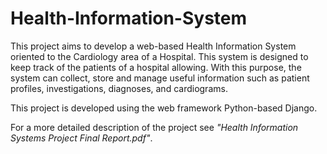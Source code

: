 # Health-Information-System

This project aims to develop a web-based Health Information System oriented to the Cardiology area of a Hospital. This system is designed to keep track of the patients of a hospital allowing. With this purpose, the system can collect, store and manage useful information such as patient profiles, investigations, diagnoses, and cardiograms.

This project is developed using the web framework Python-based Django.

For a more detailed description of the project see *"Health Information Systems Project Final Report.pdf"*.
